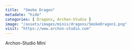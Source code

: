 ```yaml
---
title:  "Smoke Dragon"
metadate: "hide"
categories: [ Dragons, Archon-Studio ]
image: "/assets/images/minis/dragons/SmokeDragon1.png"
visit: "https://www.archon-studio.com"
---
```

Archon-Studio Mini